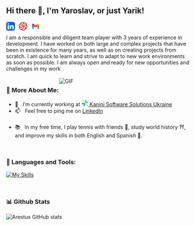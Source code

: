 ## Hi there 👋, I'm Yaroslav, or just Yarik!

<div>
<a href='https://www.linkedin.com/in/yaroslav-khazivaliev/'><img  align='left' alt="linkedin" style='margin-right: 10px;' src="./assets/linkedin.svg" height='24px'/></a>
<a href='https://www.codewars.com/users/Arestus'><img align='left' alt="codewars" style='margin-right: 10px;' src="./assets/codewars.svg" height='24px'/></a>
<a href='mailto:khazivaliev.yaroslav@gmail.com'><img align='left' alt="gmail" src="./assets/gmail.svg" height='24px'/></a>
</div>

</br>
</br>
I am a responsible and diligent team player with 3 years of experience in development. I have worked on both large and complex projects that have been in existence for many years, as well as on creating projects from scratch. I am quick to learn and strive to adapt to new work environments as soon as possible. I am always open and ready for new opportunities and challenges in my work
<br/>
<br/>

<img align="right" alt="GIF" src="https://raw.githubusercontent.com/rahul-jha98/rahul-jha98/main/techstack.gif" width="360px"/>
  
### 🧐 More About Me:

- 🔭 &nbsp; I’m currently working at <a href='https://github.com/kanini'><img alt="kanini-logo" src="./assets/kanini-logo.png" height='18px'/></div> Kanini Software Solutions Ukraine</a>
- 📫 &nbsp; Feel free to ping me on [LinkedIn](https://www.linkedin.com/in/yaroslav-khazivaliev/)
<!-- - 📝 &nbsp; Checkout my [resume] -->
- 📚 &nbsp; In my free time, I play tennis with friends 🎾, study world history ⛩️, and improve my skills in both English and Spanish 🗿.

<br>

### 🔨 Languages and Tools:

[![My Skills](https://skillicons.dev/icons?i=apollo,css,docker,figma,github,graphql,html,js,materialui,nextjs,nodejs,postgres,react,redux,regex,sass,tailwind,ts,vscode&perline=7)](https://skillicons.dev)

<br>

### 📊 Github Stats

![Arestus GitHub stats](https://github-readme-stats.vercel.app/api?username=arestus&show_icons=true&theme=default)

</a>

<br>
